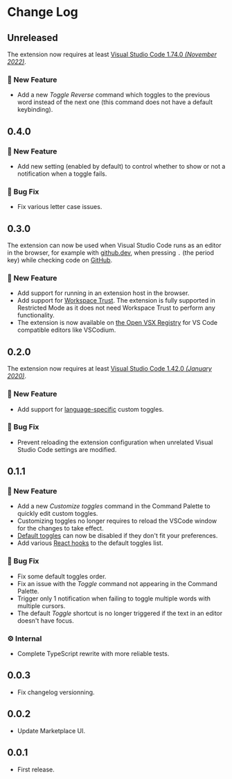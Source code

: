 # Change Log

## Unreleased

The extension now requires at least [Visual Studio Code 1.74.0 _(November 2022)_](https://code.visualstudio.com/updates/v1_74).

### 🚀 New Feature

- Add a new _Toggle Reverse_ command which toggles to the previous word instead of the next one (this command does not have a default keybinding).

## 0.4.0

### 🚀 New Feature

- Add new setting (enabled by default) to control whether to show or not a notification when a toggle fails.

### 🐛 Bug Fix

- Fix various letter case issues.

## 0.3.0

The extension can now be used when Visual Studio Code runs as an editor in the browser, for example with [github.dev](https://github.dev), when pressing `.` (the period key) while checking code on [GitHub](https://github.com/).

### 🚀 New Feature

- Add support for running in an extension host in the browser.
- Add support for [Workspace Trust](https://code.visualstudio.com/docs/editor/workspace-trust). The extension is fully supported in Restricted Mode as it does not need Workspace Trust to perform any functionality.
- The extension is now available on [the Open VSX Registry](https://open-vsx.org/extension/hideoo/toggler) for VS Code compatible editors like VSCodium.

## 0.2.0

The extension now requires at least [Visual Studio Code 1.42.0 _(January 2020)_](https://code.visualstudio.com/updates/v1_42).

### 🚀 New Feature

- Add support for [language-specific](https://code.visualstudio.com/docs/getstarted/settings#_languagespecific-editor-settings) custom toggles.

### 🐛 Bug Fix

- Prevent reloading the extension configuration when unrelated Visual Studio Code settings are modified.

## 0.1.1

### 🚀 New Feature

- Add a new _Customize toggles_ command in the Command Palette to quickly edit custom toggles.
- Customizing toggles no longer requires to reload the VSCode window for the changes to take effect.
- [Default toggles](https://raw.githubusercontent.com/HiDeoo/toggler-vscode/master/src/defaults.json) can now be disabled if they don't fit your preferences.
- Add various [React hooks](https://reactjs.org/docs/hooks-reference.html) to the default toggles list.

### 🐛 Bug Fix

- Fix some default toggles order.
- Fix an issue with the _Toggle_ command not appearing in the Command Palette.
- Trigger only 1 notification when failing to toggle multiple words with multiple cursors.
- The default _Toggle_ shortcut is no longer triggered if the text in an editor doesn't have focus.

### ⚙️ Internal

- Complete TypeScript rewrite with more reliable tests.

## 0.0.3

- Fix changelog versionning.

## 0.0.2

- Update Marketplace UI.

## 0.0.1

- First release.
